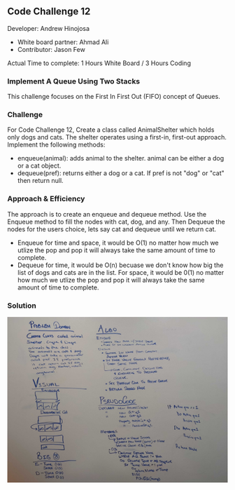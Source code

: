 ## Code Challenge 12

Developer: Andrew Hinojosa

- White board partner: Ahmad Ali
- Contributor: Jason Few


Actual Time to complete: 1 Hours White Board / 3 Hours Coding

### Implement A Queue Using Two Stacks
This challenge focuses on the First In First Out (FIFO) concept of Queues.

### Challenge
For Code Challenge 12, Create a class called AnimalShelter which holds only dogs and cats. The shelter operates using a first-in, first-out approach.
Implement the following methods:
- enqueue(animal): adds animal to the shelter. animal can be either a dog or a cat object.
- dequeue(pref): returns either a dog or a cat. If pref is not "dog" or "cat" then return null.

### Approach & Efficiency
The approach is to create an enqueue and dequeue method. Use the Enqueue method to fill the nodes with cat, dog, and any. Then Dequeue the nodes for the users choice, lets say cat and dequeue until we return cat.
 - Enqueue for time and space, it would be O(1) no matter how much we utlize the pop and pop it will always take the same amount of time to complete.
 - Dequeue for time, it would be O(n) becuase we don't know how big the list of dogs and cats are in the list. For space, it would be 0(1) no matter how much we utlize the pop and pop it will always take the same amount of time to complete.


### Solution
![White Board ](https://github.com/drewsview34/data-structures-and-algorithms/blob/master/codeChallenges/FIFOQueue12/Assets/FIFOQueue12.jpg)
